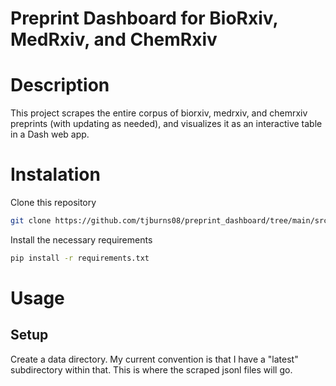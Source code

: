 # Preprint Dashboard for BioRxiv, MedRxiv, and ChemRxiv

# Description
This project scrapes the entire corpus of biorxiv, medrxiv, and chemrxiv preprints (with updating as needed), and visualizes it as an interactive table in a Dash web app.

# Instalation
Clone this repository

```bash
git clone https://github.com/tjburns08/preprint_dashboard/tree/main/src/scraping_preprints
```

Install the necessary requirements

```bash
pip install -r requirements.txt
```
# Usage

## Setup

Create a data directory. My current convention is that I have a "latest" subdirectory within that. This is where the scraped jsonl files will go.